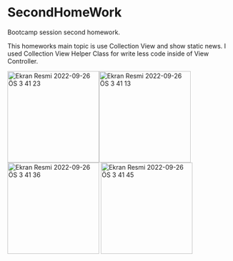 # SecondHomeWork
Bootcamp session second homework.

This homeworks main topic is use Collection View and show static news. I used Collection View Helper Class for write less code inside of View Controller.

<img width="205" alt="Ekran Resmi 2022-09-26 ÖS 3 41 23" src="https://user-images.githubusercontent.com/38655492/192278717-c1fab06a-0498-43d0-813b-15f59ba5f50f.png"><img width="205" alt="Ekran Resmi 2022-09-26 ÖS 3 41 13" src="https://user-images.githubusercontent.com/38655492/192278733-686a8240-fa92-4e3f-8ada-6b60e9cd3f7b.png">
<img width="205" alt="Ekran Resmi 2022-09-26 ÖS 3 41 36" src="https://user-images.githubusercontent.com/38655492/192278745-9406901d-7c68-42ef-b968-730e78a5a968.png">
<img width="205" alt="Ekran Resmi 2022-09-26 ÖS 3 41 45" src="https://user-images.githubusercontent.com/38655492/192278754-211e76c8-1acf-40a4-a8cf-45d3c8b87b5e.png">
